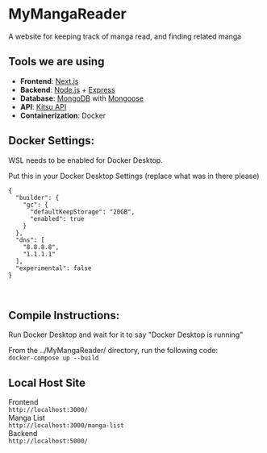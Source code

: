 # MyMangaReader
A website for keeping track of manga read, and finding related manga


## Tools we are using

- **Frontend**: [Next.js](https://nextjs.org/)
- **Backend**: [Node.js](https://nodejs.org/en) + [Express](https://expressjs.com/)
- **Database**: [MongoDB](https://www.mongodb.com/) with [Mongoose](https://mongoosejs.com/)
- **API**: [Kitsu API](https://api-docs.kitsu.cloud/)
- **Containerization**: Docker

## Docker Settings:

WSL needs to be enabled for Docker Desktop.<br>

Put this in your Docker Desktop Settings (replace what was in there please) <br>

```
{
  "builder": {
    "gc": {
      "defaultKeepStorage": "20GB",
      "enabled": true
    }
  },
  "dns": [
    "8.8.8.8",
    "1.1.1.1"
  ],
  "experimental": false
}
```
<br>

## Compile Instructions:
Run Docker Desktop and wait for it to say "Docker Desktop is running"<br>

From the ../MyMangaReader/ directory, run the following code: <br>
```docker-compose up --build```
<br>

## Local Host Site
Frontend <br>
```http://localhost:3000/``` <br>
Manga List <br>
```http://localhost:3000/manga-list``` <br>
Backend <br>
```http://localhost:5000/``` <br>
